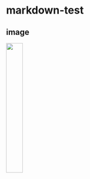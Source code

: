 # markdown-test

## image

<img src="https://image.genie.co.kr/Y/IMAGE/IMG_ARTIST/014/940/205/14940205_5_200x200.JPG" width="30%">

